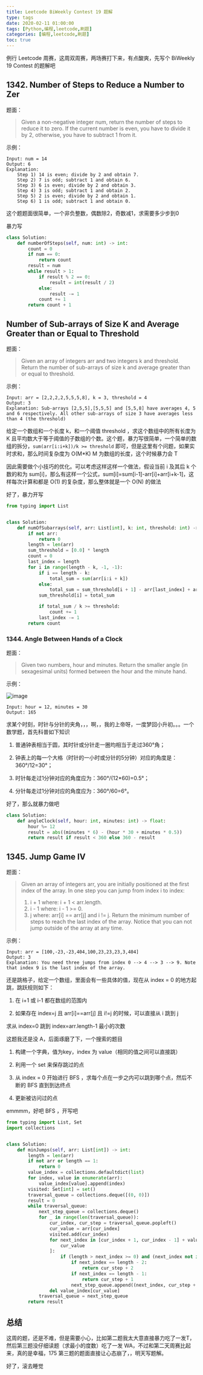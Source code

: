 ```yaml
---
title: Leetcode BiWeekly Contest 19 题解
type: tags
date: 2020-02-11 01:00:00
tags: [Python,编程,leetcode,刷题]
categories: [编程,leetcode,刷题]
toc: true
---
```


例行 Leetcode 周赛，这周双周赛，两场赛打下来，有点酸爽，先写个 BiWeekly 19 Contest 的题解吧

<!--more-->

## 1342. Number of Steps to Reduce a Number to Zer

题面：

> Given a non-negative integer num, return the number of steps to reduce it to zero. If the current number is even, you have to divide it by 2, otherwise, you have to subtract 1 from it.

示例：

```text
Input: num = 14
Output: 6
Explanation:
    Step 1) 14 is even; divide by 2 and obtain 7. 
    Step 2) 7 is odd; subtract 1 and obtain 6.
    Step 3) 6 is even; divide by 2 and obtain 3. 
    Step 4) 3 is odd; subtract 1 and obtain 2. 
    Step 5) 2 is even; divide by 2 and obtain 1. 
    Step 6) 1 is odd; subtract 1 and obtain 0.
```

这个题题面很简单，一个非负整数，偶数除2，奇数减1，求需要多少步到0

暴力写

```python
class Solution:
    def numberOfSteps(self, num: int) -> int:
        count = 0
        if num == 0:
            return count
        result = num
        while result > 1:
            if result % 2 == 0:
                result = int(result / 2)
            else:
                result -= 1
            count += 1
        return count + 1
```

## Number of Sub-arrays of Size K and Average Greater than or Equal to Threshold

题面：

> Given an array of integers arr and two integers k and threshold.
> Return the number of sub-arrays of size k and average greater than or equal to threshold.

示例：

```text
Input: arr = [2,2,2,2,5,5,5,8], k = 3, threshold = 4
Output: 3
Explanation: Sub-arrays [2,5,5],[5,5,5] and [5,5,8] have averages 4, 5 and 6 respectively. All other sub-arrays of size 3 have averages less than 4 (the threshold)
```

给定一个数组和一个长度 k，和一个阈值 threshold ，求这个数组中的所有长度为 K 且平均数大于等于阈值的子数组的个数。这个题，暴力写很简单，一个简单的数组的拆分，`sum(arr[i:i+k])/k >= threshold` 即可，但是这里有个问题，如果实时求和，那么时间复杂度为 O(M*K) M 为数组的长度，这个时候暴力会 T 

因此需要做个小技巧的优化。可以考虑这样这样一个做法，假设当前 i 及其后 k 个数的和为 sum[i]，那么有这样一个公式，sum[i]=sum[i-1]-arr[i]+arr[i+k-1]，这样每次计算和都是 O(1) 的复杂度，那么整体就是一个 O(N) 的做法

好了，暴力开写

```python
from typing import List


class Solution:
    def numOfSubarrays(self, arr: List[int], k: int, threshold: int) -> int:
        if not arr:
            return 0
        length = len(arr)
        sum_threshold = [0.0] * length
        count = 0
        last_index = length
        for i in range(length - k, -1, -1):
            if i == length - k:
                total_sum = sum(arr[i:i + k])
            else:
                total_sum = sum_threshold[i + 1] - arr[last_index] + arr[i]
            sum_threshold[i] = total_sum

            if total_sum / k >= threshold:
                count += 1
            last_index -= 1
        return count
```

### 1344. Angle Between Hands of a Clock

题面：

> Given two numbers, hour and minutes. Return the smaller angle (in sexagesimal units) formed between the hour and the minute hand.

示例：

![image](https://user-images.githubusercontent.com/7054676/74172911-0b6b9400-4c6c-11ea-8c8b-07e22630428b.png)

```text
Input: hour = 12, minutes = 30
Output: 165
```

求某个时刻，时针与分针的夹角，，，啊，，我的上帝呀，一度梦回小升初。。。一个数学题，首先科普如下知识

1. 普通钟表相当于圆，其时针或分针走一圈均相当于走过360°角；

2. 钟表上的每一个大格（时针的一小时或分针的5分钟）对应的角度是：360°/12=30°；

3. 时针每走过1分钟对应的角度应为：360°/(12*60)=0.5°；

4. 分针每走过1分钟对应的角度应为：360°/60=6°。

好了，那么就暴力做吧

```python
class Solution:
    def angleClock(self, hour: int, minutes: int) -> float:
        hour %= 12
        result = abs((minutes * 6) - (hour * 30 + minutes * 0.5))
        return result if result < 360 else 360 - result
```

## 1345. Jump Game IV

题面：

> Given an array of integers arr, you are initially positioned at the first index of the array.
> In one step you can jump from index i to index:
> 1. i + 1 where: i + 1 < arr.length.
> 2. i - 1 where: i - 1 >= 0.
> 3. j where: arr[i] == arr[j] and i != j.
> Return the minimum number of steps to reach the last index of the array.
> Notice that you can not jump outside of the array at any time.

示例：

```text
Input: arr = [100,-23,-23,404,100,23,23,23,3,404]
Output: 3
Explanation: You need three jumps from index 0 --> 4 --> 3 --> 9. Note that index 9 is the last index of the array.
```

还是跳格子，给定一个数组，里面会有一些具体的值，现在从 index = 0 的地方起跳，跳跃规则如下：

1. 在 i+1 或 i-1 都在数组的范围内

2. 如果存在 index=j 且 arr[i]==arr[j] 且 i!=j 的时候，可以直接从 i 跳到 j

求从 index=0 跳到 index=arr.length-1 最小的次数

这题我还是没 A，后面琢磨了下，一个搜索的题目

1. 构建一个字典，值为key，index 为 value（相同的值之间可以直接跳）

2. 利用一个 set 来保存跳过的点

3. 从 index = 0 开始进行 BFS ，求每个点在一步之内可以跳到哪个点，然后不断的 BFS  直到到达终点

4. 更新被访问过的点

emmmm，好吧 BFS ，开写吧

```python
from typing import List, Set
import collections


class Solution:
    def minJumps(self, arr: List[int]) -> int:
        length = len(arr)
        if not arr or length == 1:
            return 0
        value_index = collections.defaultdict(list)
        for index, value in enumerate(arr):
            value_index[value].append(index)
        visited: Set[int] = set()
        traversal_queue = collections.deque([(0, 0)])
        result = 0
        while traversal_queue:
            next_step_queue = collections.deque()
            for _ in range(len(traversal_queue)):
                cur_index, cur_step = traversal_queue.popleft()
                cur_value = arr[cur_index]
                visited.add(cur_index)
                for next_index in [cur_index + 1, cur_index - 1] + value_index[
                    cur_value
                ]:
                    if (length > next_index >= 0) and (next_index not in visited):
                        if next_index == length - 2:
                            return cur_step + 2
                        if next_index == length - 1:
                            return cur_step + 1
                        next_step_queue.append((next_index, cur_step + 1))
                del value_index[cur_value]
            traversal_queue = next_step_queue
        return result
```

## 总结

这周的题，还是不难，但是需要小心，比如第二题我太大意直接暴力吃了一发T，然后第三题没仔细读题（求最小的度数）吃了一发 WA，不过和第二天周赛比起来，真的是幸福，175 第三题的题面直接让心态崩了，，明天写题解。

好了，滚去睡觉